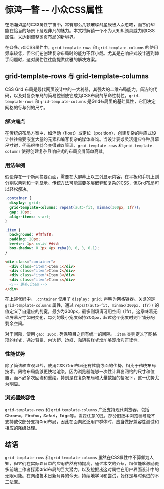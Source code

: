 # 惊鸿一瞥 -- 小众CSS属性

在浩瀚如星的CSS属性宇宙中，常有那么几颗璀璨的星辰被大众忽略，而它们却能在恰当的场景下展现非凡的魅力。本文将解锁一个不为人知却颇具威力的CSS属性，以达到调整网页布局的新境界。

在众多小众CSS属性中，`grid-template-rows` 和 `grid-template-columns` 的使用频率较低，但它们在创建复杂布局时的能力不容小觑。尤其是在响应式设计遇到棘手问题时，这对属性往往能提供优雅的解决方案。

## grid-template-rows 与 grid-template-columns

CSS Grid 布局是现代网页设计中的一大利器，其强大的二维布局能力，简洁的代码，以及对复杂布局的简易控制使它成为CSS布局的革命性特性。`grid-template-rows` 和 `grid-template-columns` 是Grid布局里的基础属性，它们决定网格的行与列的尺寸。

### 解决痛点

在传统的布局方案中，如浮动（float）或定位（position），创建复杂的响应式设计往往需要嵌套大量的元素和编写复杂的媒体查询。当设计要求灵活适应各种屏幕尺寸时，代码很快就会变得难以管理。`grid-template-rows` 和 `grid-template-columns` 使得创建复杂且响应式的布局变得简单高效。

### 用法举例

假设存在一个新闻摘要页面，需要在大屏幕上以三列显示内容，在平板和手机上则分别以两列和一列显示。传统方法可能需要多层嵌套和复杂的CSS，但Grid布局可以轻松解决。

```css
.container {
  display: grid;
  grid-template-columns: repeat(auto-fit, minmax(300px, 1fr));
  gap: 10px;
  align-items: start;
}

.item {
  background: #f8f8f8;
  padding: 20px;
  border: 1px solid #ddd;
  box-shadow: 0 2px 4px rgba(0, 0, 0, 0.1);
}
```

```html
<div class="container">
  <div class="item">Item 1</div>
  <div class="item">Item 2</div>
  <div class="item">Item 3</div>
  <div class="item">Item 4</div>
  <!-- 更多.item -->
</div>
```

在上述代码中，`.container` 使用了 `display: grid;` 声明为网格容器。关键的是 `grid-template-columns` 属性，通过 `repeat(auto-fit, minmax(300px, 1fr))` 的值定义了自适应的列宽，最少为300px，最多则填满可用空间（1fr）。这意味着无论屏幕尺寸如何变化，每列的最小宽度保持300px，超过这个宽度时则平铺分配剩余空间。

对于间隙，使用 `gap: 10px;` 确保项目之间有统一的间隔。`.item` 类则定义了网格项的样式，通过背景、内边距、边框、和阴影样式增加美观度和可读性。

### 性能优势

除了简洁和直观以外，使用CSS Grid布局还有性能方面的优势。相比于传统布局技术，网格布局能够更快地渲染，因为浏览器能够一次性计算出网格的尺寸和位置，而不必多次回流和重绘。特别是在复杂布局和大量数据的情况下，这一优势尤为明显。

### 浏览器兼容性

`grid-template-rows` 和 `grid-template-columns` 广泛支持现代浏览器，包括Chrome，Firefox，Safari，Edge等。需要注意的是，部分旧版本浏览器可能不支持或仅部分支持Grid布局，因此在面向宽泛用户群体时，应当做好兼容性测试和相应的降级处理。

## 结语

`grid-template-rows` 和 `grid-template-columns` 虽然在CSS属性中不算鲜为人知，但它们在实际项目中的应用依然有待提高。通过本文的介绍，相信能够激励更多前端工作者探索Grid布局的巨大潜力，以及挖掘出这对属性在用户界面设计中的无限可能。在网络技术日新月异的今天，持续地学习和尝试，始终是与时俱进的不二法宝。